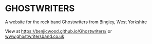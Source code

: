 # GHOSTWRITERS

A website for the rock band Ghostwriters from Bingley, West Yorkshire

View at https://benjicwood.github.io/Ghostwriters/ or www.ghostwritersband.co.uk
